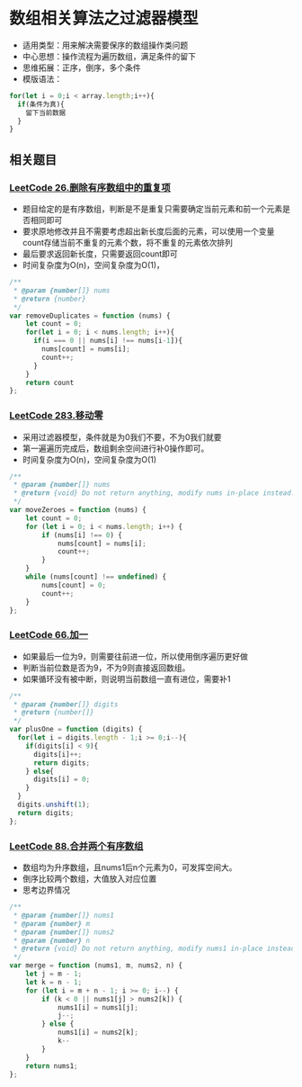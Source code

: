 # 数组相关算法之过滤器模型

* 适用类型：用来解决需要保序的数组操作类问题
* 中心思想：操作流程为遍历数组，满足条件的留下
* 思维拓展：正序，倒序，多个条件
* 模版语法：

```javascript
for(let i = 0;i < array.length;i++){
  if(条件为真){
    留下当前数据
  }
}
```

## 相关题目
### [LeetCode 26.删除有序数组中的重复项](https://leetcode-cn.com/problems/remove-duplicates-from-sorted-array/)

* 题目给定的是有序数组，判断是不是重复只需要确定当前元素和前一个元素是否相同即可
* 要求原地修改并且不需要考虑超出新长度后面的元素，可以使用一个变量count存储当前不重复的元素个数，将不重复的元素依次排列
* 最后要求返回新长度，只需要返回count即可
* 时间复杂度为O(n)，空间复杂度为O(1)，

```javascript
/**
 * @param {number[]} nums
 * @return {number}
 */
var removeDuplicates = function (nums) {
  	let count = 0;
    for(let i = 0; i < nums.length; i++){
      if(i === 0 || nums[i] !== nums[i-1]){
        nums[count] = nums[i];
        count++;
      }
    }
  	return count
};
```

### [LeetCode 283.移动零](https://leetcode-cn.com/problems/move-zeroes/)

* 采用过滤器模型，条件就是为0我们不要，不为0我们就要
* 第一遍遍历完成后，数组剩余空间进行补0操作即可。
* 时间复杂度为O(n)，空间复杂度为O(1)

```javascript
/**
 * @param {number[]} nums
 * @return {void} Do not return anything, modify nums in-place instead.
 */
var moveZeroes = function (nums) {
    let count = 0;
    for (let i = 0; i < nums.length; i++) {
        if (nums[i] !== 0) {
            nums[count] = nums[i];
            count++;
        }
    }
    while (nums[count] !== undefined) {
        nums[count] = 0;
        count++;
    }
};
```

### [LeetCode 66.加一](https://leetcode-cn.com/problems/plus-one/)

* 如果最后一位为9，则需要往前进一位，所以使用倒序遍历更好做
* 判断当前位数是否为9，不为9则直接返回数组。
* 如果循环没有被中断，则说明当前数组一直有进位，需要补1

```javascript
/**
 * @param {number[]} digits
 * @return {number[]}
 */
var plusOne = function (digits) {
  for(let i = digits.length - 1;i >= 0;i--){
    if(digits[i] < 9){
      digits[i]++;
      return digits;
    } else{
      digits[i] = 0;
    }
  }
  digits.unshift(1);
  return digits;
};
```


### [LeetCode 88.合并两个有序数组](https://leetcode-cn.com/problems/merge-sorted-array/)

* 数组均为升序数组，且nums1后n个元素为0，可发挥空间大。
* 倒序比较两个数组，大值放入对应位置
* 思考边界情况

```javascript
/**
 * @param {number[]} nums1
 * @param {number} m
 * @param {number[]} nums2
 * @param {number} n
 * @return {void} Do not return anything, modify nums1 in-place instead.
 */
var merge = function (nums1, m, nums2, n) {
    let j = m - 1;
    let k = n - 1;
    for (let i = m + n - 1; i >= 0; i--) {
        if (k < 0 || nums1[j] > nums2[k]) {
            nums1[i] = nums1[j];
            j--;
        } else { 
            nums1[i] = nums2[k];
            k--
        }
    }
    return nums1;
};
```



